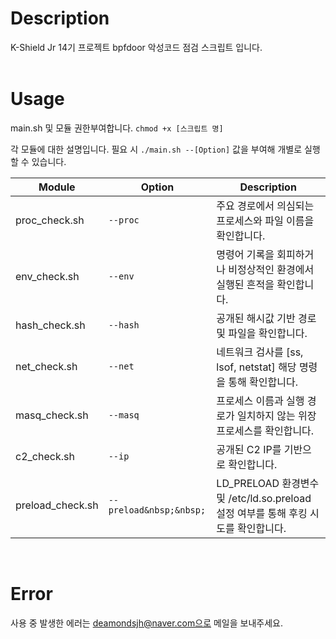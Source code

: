 # Description
K-Shield Jr 14기 프로젝트 bpfdoor 악성코드 점검 스크립트 입니다.  
<br>
# Usage
main.sh 및 모듈 권한부여합니다.
`chmod +x [스크립트 명]`

각 모듈에 대한 설명입니다.
필요 시 `./main.sh --[Option]` 값을 부여해 개별로 실행할 수 있습니다.

| Module | Option | Description |
| --- | --- | --- |
| proc_check.sh | `--proc` | 주요 경로에서 의심되는 프로세스와 파일 이름을 확인합니다. |
| env_check.sh | `--env` |  명령어 기록을 회피하거나 비정상적인 환경에서 실행된 흔적을 확인합니다. | 
| hash_check.sh | `--hash` | 공개된 해시값 기반 경로 및 파일을 확인합니다. | 
| net_check.sh | `--net` | 네트워크 검사를 [ss, lsof, netstat] 해당 명령을 통해 확인합니다. |
| masq_check.sh | `--masq` | 프로세스 이름과 실행 경로가 일치하지 않는 위장 프로세스를 확인합니다. |
| c2_check.sh | `--ip` | 공개된 C2 IP를 기반으로 확인합니다. |
| preload_check.sh | `--preload&nbsp;&nbsp;` | LD_PRELOAD 환경변수 및 /etc/ld.so.preload 설정 여부를 통해 후킹 시도를 확인합니다. |
<br>

# Error
사용 중 발생한 에러는 deamondsjh@naver.com으로 메일을 보내주세요.
